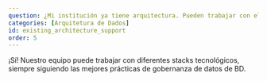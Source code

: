 ```yaml
---
question: ¿Mi institución ya tiene arquitectura. Pueden trabajar con ella?
categories: [Arquitetura de Dados]
id: existing_architecture_support
order: 5
---
```


¡Sí! Nuestro equipo puede trabajar con diferentes stacks tecnológicos, siempre siguiendo las mejores prácticas de gobernanza de datos de BD.
